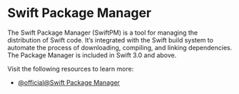 # Swift Package Manager
The Swift Package Manager (SwiftPM) is a tool for managing the distribution of Swift code. It’s integrated with the Swift build system to automate the process of downloading, compiling, and linking dependencies.
The Package Manager is included in Swift 3.0 and above.

Visit the following resources to learn more:

- [@official@Swift Package Manager](https://www.swift.org/documentation/package-manager/)
